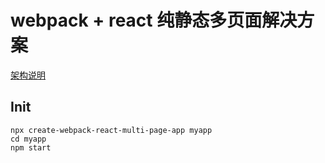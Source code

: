 # webpack + react 纯静态多页面解决方案
[架构说明](https://github.com/fancyboynet/webpack-multi-page-scaffold)

## Init

```
npx create-webpack-react-multi-page-app myapp
cd myapp
npm start
```
